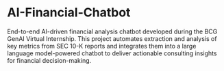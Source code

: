 # AI-Financial-Chatbot
End-to-end AI-driven financial analysis chatbot developed during the BCG GenAI Virtual Internship. This project automates extraction and analysis of key metrics from SEC 10-K reports and integrates them into a large language model-powered chatbot to deliver actionable consulting insights for financial decision-making.
